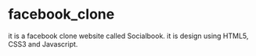 # facebook_clone
it is a facebook clone website called Socialbook. it is design using HTML5, CSS3 and Javascript. 
